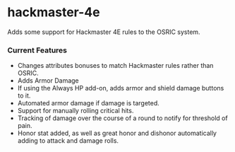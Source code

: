 # hackmaster-4e
Adds some support for Hackmaster 4E rules to the OSRIC system.

### Current Features  
* Changes attributes bonuses to match Hackmaster rules rather than OSRIC.
* Adds Armor Damage
* If using the Always HP add-on, adds armor and shield damage buttons to it.
* Automated armor damage if damage is targeted.
* Support for manually rolling critical hits.
* Tracking of damage over the course of a round to notify for threshold of pain.
* Honor stat added, as well as great honor and dishonor automatically adding to attack and damage rolls.
